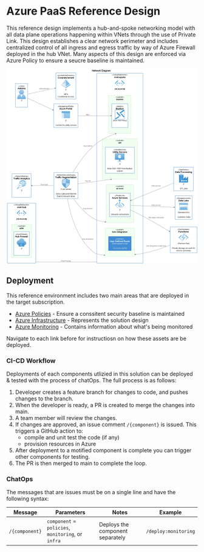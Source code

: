 # Azure PaaS Reference Design

This reference design implements a hub-and-spoke networking model with all data plane operations happening within VNets through the use of Private Link. This design establishes a clear network perimeter and includes centralized control of all ingress and egress traffic by way of Azure Firewall deployed in the hub VNet. Many aspects of this design are enforced via Azure Policy to ensure a seucre baseline is maintained.

<img src="images/diagram-network.png" alt="Network diagram"/>

## Deployment

This reference environment includes two main areas that are deployed in the target subscription.

* [Azure Policies](policies/readme.md) - Ensure a conssitent security baseline is maintained
* [Azure Infrastructure](deployments/readme.md) - Represents the solution design
* [Azure Monitoring](monitoring/readme.md) - Contains information about what's being monitored

Navigate to each link before for instructiosn on how these assets are be deployed.

### CI-CD Workflow

Deployments of each components utlizied in this solution can be deployed & tested with the process of chatOps. The full process is as follows:

1. Developer creates a feature branch for changes to code, and pushes changes to the branch.
1. When the developer is ready, a PR is created to merge the changes into main.
1. A team member will review the changes.
1. If changes are approved, an issue comment `/{component}` is issued. This triggers a GitHub action to:
   - compile and unit test the code (if any)
   - provision resources in Azure
1. After deployment to a motified component is complete you can trigger other components for testing.
1. The PR is then merged to main to complete the loop.

### ChatOps
The messages that are issues must be on a single line and have the following syntax:

|Message|Parameters|Notes|Example|
|---|---|---|---|
|`/{component}`| `component` = `policies`, `monitoring`, or `infra` | Deploys the component separately | `/deploy:monitoring`
